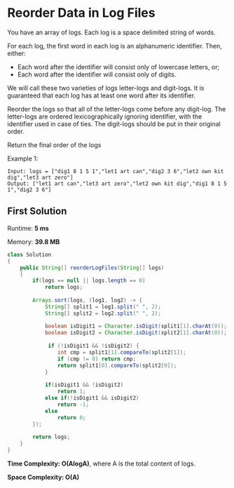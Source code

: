 # Reorder Data in Log Files

You have an array of logs.  Each log is a space delimited string of words.

For each log, the first word in each log is an alphanumeric identifier.  Then, either:

* Each word after the identifier will consist only of lowercase letters, or;
* Each word after the identifier will consist only of digits.

We will call these two varieties of logs letter-logs and digit-logs.  It is guaranteed that each log has at least one word after its identifier.

Reorder the logs so that all of the letter-logs come before any digit-log.  The letter-logs are ordered lexicographically ignoring identifier, with the identifier used in case of ties.  The digit-logs should be put in their original order.

Return the final order of the logs

Example 1:

```
Input: logs = ["dig1 8 1 5 1","let1 art can","dig2 3 6","let2 own kit dig","let3 art zero"]
Output: ["let1 art can","let3 art zero","let2 own kit dig","dig1 8 1 5 1","dig2 3 6"]
```

## First Solution

Runtime: **5 ms**

Memory: **39.8 MB**


```java
class Solution 
{
    public String[] reorderLogFiles(String[] logs)
    {
        if(logs == null || logs.length == 0)
            return logs;
        
        Arrays.sort(logs, (log1, log2) -> {
            String[] split1 = log1.split(" ", 2);
            String[] split2 = log2.split(" ", 2);
            
            boolean isDigit1 = Character.isDigit(split1[1].charAt(0));
            boolean isDigit2 = Character.isDigit(split2[1].charAt(0));
            
             if (!isDigit1 && !isDigit2) {
                int cmp = split1[1].compareTo(split2[1]);
                if (cmp != 0) return cmp;
                return split1[0].compareTo(split2[0]);
            }
            
            if(isDigit1 && !isDigit2)
                return 1;
            else if(!isDigit1 && isDigit2)
                return -1;
            else
                return 0;
        });
        
        return logs;
    }
}
```

**Time Complexity: O(AlogA)**, where A is the total content of logs.

**Space Complexity: O(A)**